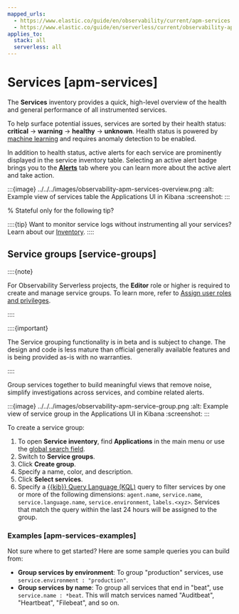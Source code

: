 ```yaml
---
mapped_urls:
  - https://www.elastic.co/guide/en/observability/current/apm-services.html
  - https://www.elastic.co/guide/en/serverless/current/observability-apm-services.html
applies_to:
  stack: all
  serverless: all
---
```


# Services [apm-services]

The **Services** inventory provides a quick, high-level overview of the health and general performance of all instrumented services.

To help surface potential issues, services are sorted by their health status: **critical** → **warning** → **healthy** → **unknown**. Health status is powered by [machine learning](../../../solutions/observability/apps/integrate-with-machine-learning.md) and requires anomaly detection to be enabled.

In addition to health status, active alerts for each service are prominently displayed in the service inventory table. Selecting an active alert badge brings you to the [**Alerts**](../../../solutions/observability/apps/create-apm-rules-alerts.md) tab where you can learn more about the active alert and take action.

:::{image} ../../../images/observability-apm-services-overview.png
:alt: Example view of services table the Applications UI in Kibana
:screenshot:
:::

% Stateful only for the following tip?

::::{tip}
Want to monitor service logs without instrumenting all your services? Learn about our [Inventory](../../../solutions/observability/apps/inventory.md).
::::


## Service groups [service-groups]

::::{note}

For Observability Serverless projects, the **Editor** role or higher is required to create and manage service groups. To learn more, refer to [Assign user roles and privileges](../../../deploy-manage/users-roles/cloud-organization/user-roles.md#general-assign-user-roles).

::::


::::{important}

The Service grouping functionality is in beta and is subject to change. The design and code is less mature than official generally available features and is being provided as-is with no warranties.

::::


Group services together to build meaningful views that remove noise, simplify investigations across services, and combine related alerts.

:::{image} ../../../images/observability-apm-service-group.png
:alt: Example view of service group in the Applications UI in Kibana
:screenshot:
:::

To create a service group:

1. To open **Service inventory**, find **Applications** in the main menu or use the [global search field](/explore-analyze/find-and-organize/find-apps-and-objects.md).
2. Switch to **Service groups**.
3. Click **Create group**.
4. Specify a name, color, and description.
5. Click **Select services**.
6. Specify a [{{kib}} Query Language (KQL)](../../../explore-analyze/query-filter/languages/kql.md) query to filter services by one or more of the following dimensions: `agent.name`, `service.name`, `service.language.name`, `service.environment`, `labels.<xyz>`. Services that match the query within the last 24 hours will be assigned to the group.

### Examples [apm-services-examples]

Not sure where to get started? Here are some sample queries you can build from:

* **Group services by environment**: To group "production" services, use `service.environment : "production"`.
* **Group services by name**: To group all services that end in "beat", use `service.name : *beat`. This will match services named "Auditbeat", "Heartbeat", "Filebeat", and so on.
